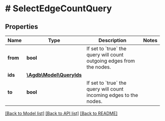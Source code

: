 # # SelectEdgeCountQuery

## Properties

Name | Type | Description | Notes
------------ | ------------- | ------------- | -------------
**from** | **bool** | If set to &#x60;true&#x60; the query will count outgoing edges from the nodes. |
**ids** | [**\Agdb\Model\QueryIds**](QueryIds.md) |  |
**to** | **bool** | If set to &#x60;true&#x60; the query will count incoming edges to the nodes. |

[[Back to Model list]](../../README.md#models) [[Back to API list]](../../README.md#endpoints) [[Back to README]](../../README.md)
